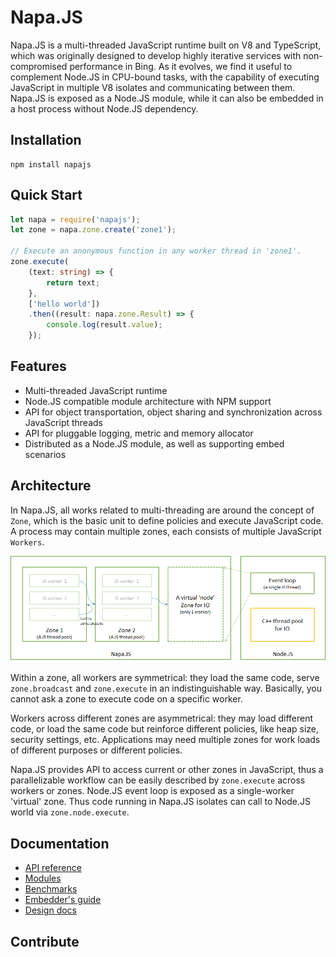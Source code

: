 # Napa.JS
Napa.JS is a multi-threaded JavaScript runtime built on V8 and TypeScript, which was originally designed to develop highly iterative services with non-compromised performance in Bing. As it evolves, we find it useful to complement Node.JS in CPU-bound tasks, with the capability of executing JavaScript in multiple V8 isolates and communicating between them. Napa.JS is exposed as a Node.JS module, while it can also be embedded in a host process without Node.JS dependency.

## Installation
```
npm install napajs
```
## Quick Start
```ts
let napa = require('napajs');
let zone = napa.zone.create('zone1');

// Execute an anonymous function in any worker thread in 'zone1'.
zone.execute(
    (text: string) => {
        return text;
    }, 
    ['hello world'])
    .then((result: napa.zone.Result) => {
        console.log(result.value);
    });
```
## Features
- Multi-threaded JavaScript runtime
- Node.JS compatible module architecture with NPM support
- API for object transportation, object sharing and synchronization across JavaScript threads
- API for pluggable logging, metric and memory allocator
- Distributed as a Node.JS module, as well as supporting embed scenarios

## Architecture
In Napa.JS, all works related to multi-threading are around the concept of `Zone`,
which is the basic unit to define policies and execute JavaScript code. 
A process may contain multiple zones, each consists of multiple JavaScript `Workers`. 

![Architecture](docs/architecture.png)

Within a zone, all workers are symmetrical: they load the same code, serve `zone.broadcast` and `zone.execute` in an indistinguishable way. Basically, you cannot ask a zone to execute code on a specific worker. 

Workers across different zones are asymmetrical: they may load different code, or load the same code but reinforce different policies, like heap size, security settings, etc. Applications may need multiple zones for work loads of different purposes or different policies.

Napa.JS provides API to access current or other zones in JavaScript, thus a parallelizable workflow can be easily described by `zone.execute` across workers or zones. Node.JS event loop is exposed as a single-worker 'virtual' zone. Thus code running in Napa.JS isolates can call to Node.JS world via `zone.node.execute`.

## Documentation
- [API reference](docs/api/index.md)
- [Modules](docs/api/module.md)
- [Benchmarks](benchmark/README.md)
- [Embedder's guide](docs/embedder/index.md)
- [Design docs](docs/design/index.md)

## Contribute

